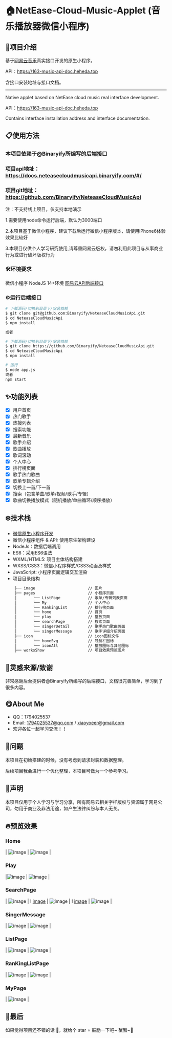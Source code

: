 # 🏠NetEase-Cloud-Music-Applet (音乐播放器微信小程序)
## 📖项目介绍

基于[网易云音乐](https://music.163.com/#/download)真实接口开发的原生小程序。

API：https://163-music-api-doc.heheda.top

含接口安装地址与接口文档。

--------------------------------------------------------------------

Native applet based on NetEase cloud music real interface development.

API：https://163-music-api-doc.heheda.top

Contains interface installation address and interface documentation.

## 📋使用方法
### 本项目依赖于@Binaryify所编写的后端接口
### 项目api地址：https://docs.neteasecloudmusicapi.binaryify.com/#/
### 项目git地址：https://github.com/Binaryify/NeteaseCloudMusicApi
注：不支持线上项目，仅支持本地演示

1.需要使用node命令运行后端，默认为3000端口

2.本项目基于微信小程序，建议下载后运行微信小程序版本，请使用iPhone6体验效果比较好

3.本项目仅供个人学习研究使用,请尊重网易云版权，请勿利用此项目与从事商业行为或进行破坏版权行为

### 🛠️环境要求
微信小程序
NodeJS 14+环境
[网易云API后端接口](https://github.com/Binaryify/NeteaseCloudMusicApi)

### ⚙️运行后端接口
```sh
# 下载源码/切换到目录下/安装依赖
$ git clone git@github.com:Binaryify/NeteaseCloudMusicApi.git
$ cd NeteaseCloudMusicApi
$ npm install

或者

# 下载源码/切换到目录下/安装依赖
$ git clone https://github.com/Binaryify/NeteaseCloudMusicApi.git
$ cd NeteaseCloudMusicApi
$ npm install
```

```sh
# 运行
$ node app.js
或者
npm start
```

## ✨功能列表
- [x] 用户首页
- [x] 热门歌手
- [x] 热搜列表
- [x] 搜索功能
- [x] 最新音乐
- [x] 歌手介绍
- [x] 歌曲播放
- [x] 歌词滚动
- [x] 个人中心
- [x] 排行榜页面
- [x] 歌手热门歌曲
- [x] 歌单专辑介绍
- [x] 切换上一首/下一首
- [x] 搜索（包含单曲/歌单/视频/歌手/专辑）
- [x] 歌曲切换播放模式（随机播放/单曲循环/顺序播放）

## ❄️技术栈
- [微信原生小程序开发](https://developers.weixin.qq.com/miniprogram/dev/framework/)
- 微信小程序组件 & API: 使用原生架构建设 
- NodeJs：数据后端调用
- ES6：采用ES6语法
- WXML/HTML5: 项目主体结构搭建
- WXSS/CSS3：微信小程序样式/CSS3动画及样式
- JavaScript: 小程序页面逻辑交互渲染
- 项目目录结构

```html
    ├── image                       // 图片
    ├── pages                       // 小程序页面
    │       └── ListPage            // 歌单/专辑列表页面
    │       └── My                  // 个人中心
    │       └── RankingList         // 排行榜页面
    │       └── home                // 首页
    │       └── play                // 播放页面
    │       └── searchPage          // 搜索页面
    │       └── singerDetail        // 歌手热门歌曲页面
    │       └── singerMessage       // 歌手详细介绍页面
    ├── icon                        // icon图标文件
    │       └── homeSvg             // 导航栏图标
    │       └── iconAll             // 播放图标与其他图标
    ├── worksShow                   // 项目效果预览图片
```

## 🌊灵感来源/致谢
非常感谢后台提供者@Binaryify所编写的后端接口，文档很完善简单，学习到了很多内容。

## 😋About Me

- QQ：1794025537
- Email: 1794025537@qq.com / xiaoyoeer@gmail.com
- 欢迎各位一起学习交流！！

## 💭问题

本项目在初始搭建的时候，没有考虑到请求封装和数据整理。

后续项目我会进行一个优化整理，本项目可做为一个参考学习。

## 💭声明
本项目仅用于个人学习与学习分享，所有网易云相关字样版权与资源属于网易公司，勿用于商业及非法用途，如产生法律纠纷与本人无关。

## 🔥预览效果
### Home
| ![image](https://gitee.com/XiaoYoe/NetEase-Cloud-Music-Applet/raw/main/worksShow/Home.png) | ![image](https://gitee.com/XiaoYoe/NetEase-Cloud-Music-Applet/raw/main/worksShow/Home_HotSinger.png) |

### Play
|![image](https://gitee.com/XiaoYoe/NetEase-Cloud-Music-Applet/raw/main/worksShow/Play01.png) | ![image](https://gitee.com/XiaoYoe/NetEase-Cloud-Music-Applet/raw/main/worksShow/Play02.png) |

### SearchPage
| ![image](https://gitee.com/XiaoYoe/NetEase-Cloud-Music-Applet/raw/main/worksShow/SearchPage01.png) | 
! [image](https://gitee.com/XiaoYoe/NetEase-Cloud-Music-Applet/raw/main/worksShow/SearchPage02.png) | ![image](https://gitee.com/XiaoYoe/NetEase-Cloud-Music-Applet/raw/main/worksShow/SearchPage03.png) |
! [image](https://gitee.com/XiaoYoe/NetEase-Cloud-Music-Applet/raw/main/worksShow/SearchPage04.png) | ![image](https://gitee.com/XiaoYoe/NetEase-Cloud-Music-Applet/raw/main/worksShow/SearchPage05.png) |

### SingerMessage
| ![image](https://gitee.com/XiaoYoe/NetEase-Cloud-Music-Applet/raw/main/worksShow/SingerPage.png) | ![image](https://gitee.com/XiaoYoe/NetEase-Cloud-Music-Applet/raw/main/worksShow/SingerMessage.png) |

### ListPage
| ![image](https://gitee.com/XiaoYoe/NetEase-Cloud-Music-Applet/raw/main/worksShow/ListPage.png) | ![image](https://gitee.com/XiaoYoe/NetEase-Cloud-Music-Applet/raw/main/worksShow/ListMessagePage.png) |
### RanKingListPage
| ![image](https://gitee.com/XiaoYoe/NetEase-Cloud-Music-Applet/raw/main/worksShow/RanKing.png) | ![image](https://gitee.com/XiaoYoe/NetEase-Cloud-Music-Applet/raw/main/worksShow/RanKing01.png) |

### MyPage
| ![image](https://gitee.com/XiaoYoe/NetEase-Cloud-Music-Applet/raw/main/worksShow/My.png) |

## 🌼最后

如果觉得项目还不错的话 👏，就给个 star ⭐ 鼓励一下吧~ 蟹蟹~👋
